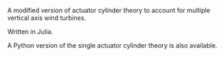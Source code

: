 A modified version of actuator cylinder theory to account for multiple vertical axis wind turbines.

Written in Julia.

A Python version of the single actuator cylinder theory is also available.